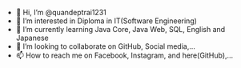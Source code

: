 - 👋 Hi, I’m @quandeptrai1231
- 👀 I’m interested in Diploma in IT(Software Engineering)
- 🌱 I’m currently learning Java Core, Java Web, SQL, English and Japanese
- 💞️ I’m looking to collaborate on GitHub, Social media,...
- 📫 How to reach me on Facebook, Instagram, and here(GitHub),...

<!---
quandeptrai1231/quandeptrai1231 is a ✨ special ✨ repository because its `README.md` (this file) appears on your GitHub profile.
You can click the Preview link to take a look at your changes.
--->
